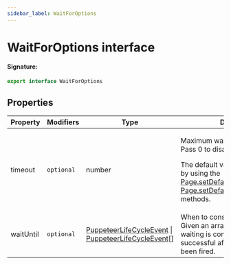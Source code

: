 ```yaml
---
sidebar_label: WaitForOptions
---
```


# WaitForOptions interface

#### Signature:

```typescript
export interface WaitForOptions
```

## Properties

| Property  | Modifiers             | Type                                                                                                                                       | Description                                                                                                                                                                                                                                                                                      | Default             |
| --------- | --------------------- | ------------------------------------------------------------------------------------------------------------------------------------------ | ------------------------------------------------------------------------------------------------------------------------------------------------------------------------------------------------------------------------------------------------------------------------------------------------ | ------------------- |
| timeout   | <code>optional</code> | number                                                                                                                                     | <p>Maximum wait time in milliseconds. Pass 0 to disable the timeout.</p><p>The default value can be changed by using the [Page.setDefaultTimeout()](./puppeteer.page.setdefaulttimeout.md) or [Page.setDefaultNavigationTimeout()](./puppeteer.page.setdefaultnavigationtimeout.md) methods.</p> | <code>30000</code>  |
| waitUntil | <code>optional</code> | [PuppeteerLifeCycleEvent](./puppeteer.puppeteerlifecycleevent.md) \| [PuppeteerLifeCycleEvent](./puppeteer.puppeteerlifecycleevent.md)\[\] | When to consider waiting succeeds. Given an array of event strings, waiting is considered to be successful after all events have been fired.                                                                                                                                                     | <code>'load'</code> |
